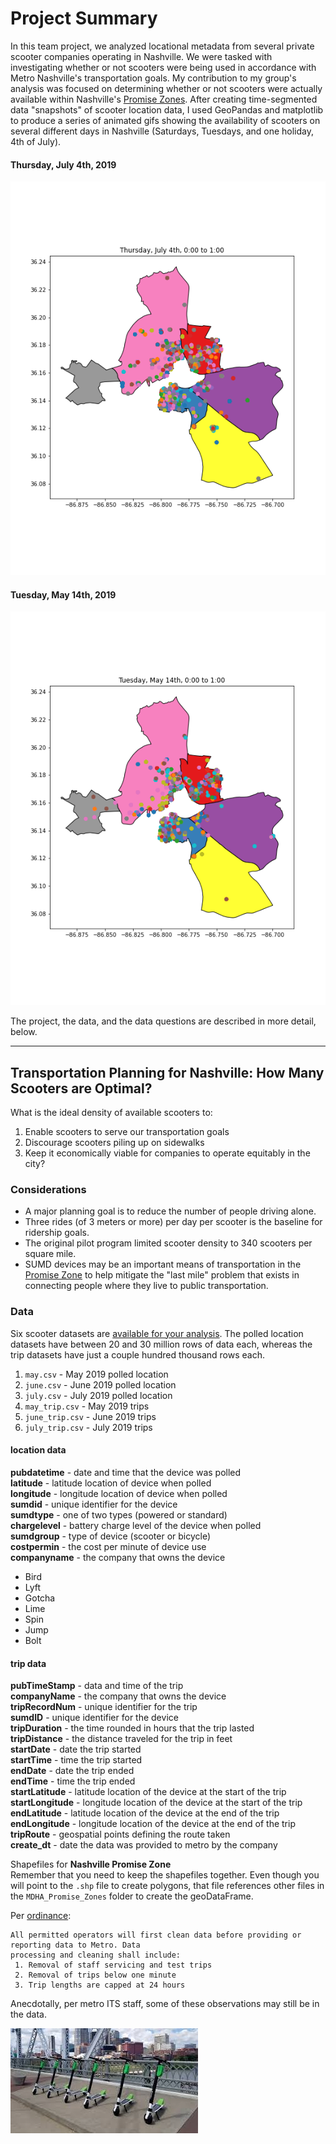 # Project Summary
In this team project, we analyzed locational metadata from several private scooter companies operating in Nashville. We were tasked with investigating whether or not scooters were being used in accordance with Metro Nashville's transportation goals. My contribution to my group's analysis was focused on determining whether or not scooters were actually available within Nashville's [Promise Zones](http://www.nashville-mdha.org/the-nashville-promise-zone/). After creating time-segmented data "snapshots" of scooter location data, I used GeoPandas and matplotlib to produce a series of animated gifs showing the availability of scooters on several different days in Nashville (Saturdays, Tuesdays, and one holiday, 4th of July).

#### Thursday, July 4th, 2019
![july4th](presentation_stuff/Animations/July_4_animated_png.png)

#### Tuesday, May 14th, 2019
![july4th](presentation_stuff/Animations/may_14_apng.png)

The project, the data, and the data questions are described in more detail, below.

<hr>

## Transportation Planning for Nashville: How Many Scooters are Optimal?
 What is the ideal density of available scooters to:
1.  Enable scooters to serve our transportation goals
2. Discourage scooters piling up on sidewalks
3. Keep it economically viable for companies to operate equitably in the city?
### Considerations
* A major planning goal is to reduce the number of people driving alone.
* Three rides (of 3 meters or more) per day per scooter is the baseline for ridership goals.
* The original pilot program limited scooter density to 340 scooters per square mile.  
* SUMD devices may be an important means of transportation in the [Promise Zone](http://www.nashville-mdha.org/the-nashville-promise-zone/) to help mitigate the "last mile" problem that exists in connecting people where they live to public transportation.

### Data
Six scooter datasets are [available for your analysis](https://drive.google.com/drive/folders/1ahVivk2WmW9wPA-V-M4ekL8ke9FfGiMk?usp=sharing). The polled location datasets have between 20 and 30 million rows of data each, whereas the trip datasets have just a couple hundred thousand rows each.
1. `may.csv` - May 2019 polled location
2. `june.csv` - June 2019 polled location 
3. `july.csv` - July 2019 polled location
4. `may_trip.csv` - May 2019 trips
5. `june_trip.csv` - June 2019 trips
6. `july_trip.csv` - July 2019 trips
  
#### location data
**pubdatetime** - date and time that the device was polled  
**latitude** - latitude location of device when polled  
**longitude** - longitude location of device when polled  
**sumdid** - unique identifier for the device  
**sumdtype** - one of two types (powered or standard)  
**chargelevel** - battery charge level of the device when polled  
**sumdgroup** - type of device (scooter or bicycle)  
**costpermin** - the cost per minute of device use  
**companyname** - the company that owns the device  
- Bird  
- Lyft  
- Gotcha  
- Lime  
- Spin  
- Jump  
- Bolt

#### trip data
**pubTimeStamp** - data and time of the trip   
**companyName** - the company that owns the device  
**tripRecordNum** - unique identifier for the trip  
**sumdID** - unique identifier for the device  
**tripDuration** - the time rounded in hours that the trip lasted  
**tripDistance** - the distance traveled for the trip in feet  
**startDate** - date the trip started  
**startTime** - time the trip started  
**endDate** - date the trip ended  
**endTime** - time the trip ended  
**startLatitude** - latitude location of the device at the start of the trip  
**startLongitude** - longitude location of the device at the start of the trip   
**endLatitude** - latitude location of the device at the end of the trip   
**endLongitude** - longitude location of the device at the end of the trip   
**tripRoute** - geospatial points defining the route taken  
**create_dt** - date the data was provided to metro by the company

Shapefiles for **Nashville Promise Zone**  
Remember that you need to keep the shapefiles together. Even though you will point to the `.shp` file to create polygons, that file references other files in the `MDHA_Promise_Zones` folder to create the geoDataFrame.  

Per [ordinance](https://filetransfer.nashville.gov/portals/0/sitecontent/TLC/docs/SUMD-DataSharing.pdf): 
```
All permitted operators will first clean data before providing or reporting data to Metro. Data 
processing and cleaning shall include:  
 1. Removal of staff servicing and test trips
 2. Removal of trips below one minute
 3. Trip lengths are capped at 24 hours
 ```
Anecdotally, per metro ITS staff, some of these observations may still be in the data.    

![scooters](images/scooters.jpeg)